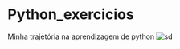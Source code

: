 # Python_exercicios
Minha trajetória na aprendizagem de python <img src="https://img.icons8.com/?size=100&id=pIJdjOoL6KfU&format=png&color=000000" alt="sd">
